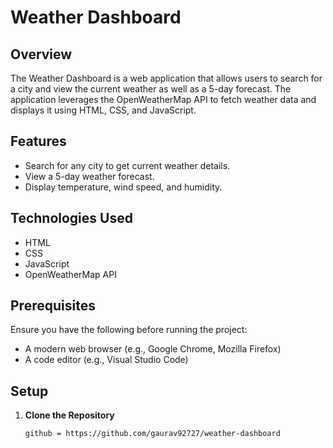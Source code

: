 # Weather Dashboard

## Overview

The Weather Dashboard is a web application that allows users to search for a city and view the current weather as well as a 5-day forecast. The application leverages the OpenWeatherMap API to fetch weather data and displays it using HTML, CSS, and JavaScript.

## Features

- Search for any city to get current weather details.
- View a 5-day weather forecast.
- Display temperature, wind speed, and humidity.

## Technologies Used

- HTML
- CSS
- JavaScript
- OpenWeatherMap API

## Prerequisites

Ensure you have the following before running the project:

- A modern web browser (e.g., Google Chrome, Mozilla Firefox)
- A code editor (e.g., Visual Studio Code)

## Setup

1. **Clone the Repository**

   ```bash
   github = https://github.com/gaurav92727/weather-dashboard
